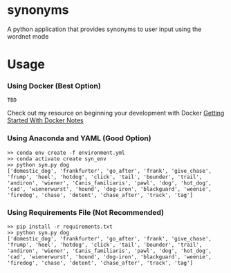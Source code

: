 # synonyms
A python application that provides synonyms to user input using the wordnet mode


# Usage

### Using Docker (Best Option)
```
TBD
```

Check out my resource on beginning your development with Docker [Getting Started With Docker Notes](https://docs.google.com/document/d/1sG1Jpr89SI3w_NSMukFLLJ8zFPvqGKkWZFm5DOYKd84/edit?usp=sharing)


### Using Anaconda and YAML (Good Option)
```
>> conda env create -f environment.yml
>> conda activate create syn_env
>> python syn.py dog
['domestic_dog', 'frankfurter', 'go_after', 'frank', 'give_chase', 'frump', 'heel', 'hotdog', 'click', 'tail', 'bounder', 'trail', 'andiron', 'wiener', 'Canis_familiaris', 'pawl', 'dog', 'hot_dog', 'cad', 'wienerwurst', 'hound', 'dog-iron', 'blackguard', 'weenie', 'firedog', 'chase', 'detent', 'chase_after', 'track', 'tag']
```

### Using Requirements File (Not Recommended)
```
>> pip install -r requirements.txt
>> python syn.py dog
['domestic_dog', 'frankfurter', 'go_after', 'frank', 'give_chase', 'frump', 'heel', 'hotdog', 'click', 'tail', 'bounder', 'trail', 'andiron', 'wiener', 'Canis_familiaris', 'pawl', 'dog', 'hot_dog', 'cad', 'wienerwurst', 'hound', 'dog-iron', 'blackguard', 'weenie', 'firedog', 'chase', 'detent', 'chase_after', 'track', 'tag']
```
